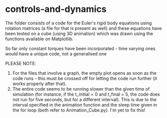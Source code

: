 # controls-and-dynamics
The folder consists of a code for the Euler's rigid body equations using rotation matrices (a file for that is present as well) and these equations have been tested on a cube  (using 3D animation) which was drawn using the functions available on Matplotlib.

So far only constant torques have been incorporated - time varying ones would have a unique code, not a generalised one

PLEASE NOTE: 
1. For the files that involve a graph, the empty plot opens as soon as the code runs - this must be crossed off for letting the code run further (it works properly after that).
2. The entire code seems to be running slower than the given time of simulation (for instance, if the t_initial = 0 and t_final = 5, the code does not run for five seconds, but for a different interval). This is due to the interval specified in the animation function and the sleep time given in the for loop (both refer to Animation_Cube.py). I'm yet to fix this!


